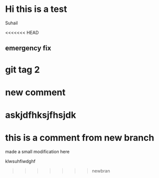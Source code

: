 # Hi this is a test
Suhail

<<<<<<< HEAD
## emergency fix


# git tag 2

# new comment
askjdfhksjfhsjdk
=======
# this is a comment from new branch

made a small modification here

klwsuhfiwdghf
>>>>>>> newbran
